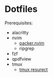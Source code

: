 # Dotfiles

Prerequisites:

- alacritty
- nvim
    - [packer.nvim](https://github.com/wbthomason/packer.nvim)
    - ripgrep
- fzf
- qpdfview
- tmux
    - [tmux resurect](https://github.com/tmux-plugins/tmux-resurrect)
